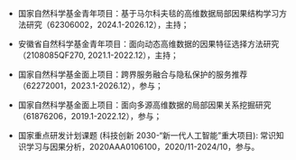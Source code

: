 <div style="margin-top: 1em; padding-top: 0.5em;">

- 国家自然科学基金青年项目：基于马尔科夫毯的高维数据局部因果结构学习方法研究（62306002，2024.1-2026.12），主持；

- 安徽省自然科学基金青年项目：面向动态高维数据的因果特征选择方法研究（2108085QF270, 2021.1-2022.12），主持；

- 国家自然科学基金面上项目：跨界服务融合与隐私保护的服务推荐（62272001，2023.1-2026.12），参与；

- 国家自然科学基金面上项目：面向多源高维数据的局部因果关系挖掘研究（61876206，2019.1-2022.12），参与；

- 国家重点研发计划课题 (科技创新 2030-“新一代人工智能”重大项目): 常识知识学习与因果分析，2020AAA0106100，2020/11-2024/10，参与。

</div>
